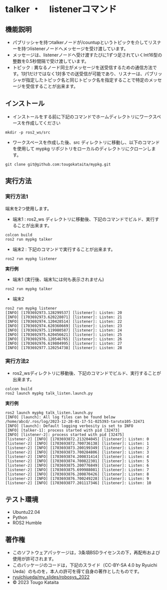 # talker ・　listenerコマンド
## 機能説明
* パブリッシャを持つtalkerノードが/countupというトピックを介してリスナーを持つlistenerノードへメッセージを受け渡しています。
* メッセージは、listenerノードへ受け渡すたびに1ずつ足されていくInt16型の整数を0.5秒間隔で受け渡しています。
* トピック : 異なるノード同士がメッセージを送受信するための通信方法です。1対1だけではなく1対多での送受信が可能であり、リスナーは、パブリッシャが指定したトピック名と同じトピック名を指定することで特定のメッセージを受信することが出来ます。


## インストール
* インストールをする前に下記のコマンドでホームディレクトリにワークスペースを作成してください
```
mkdir -p ros2_ws/src
```
* ワークスペースを作成した後、src ディレクトリに移動し、以下のコマンドを使用して mypkg リポジトリをローカルのディレクトリにクローンします。
```
git clone git@github.com:tougokataita/mypkg.git
```

## 実行方法
### 実行方法1
  
端末を2つ使用します。
* 端末1 : ros2_ws ディレクトリに移動後、下記のコマンドでビルド、実行することが出来ます。
```
colcon build
ros2 run mypkg talker
```
* 端末2 : 下記のコマンドで実行することが出来ます。
```
ros2 run mypkg listener
```
**実行例**
* 端末1  (実行後、端末1には何も表示されません)
```
ros2 run mypkg talker

```
* 端末2
```
ros2 run mypkg listener
[INFO] [1703692973.128299537] [listener]: Listen: 20
[INFO] [1703692973.620228071] [listener]: Listen: 21
[INFO] [1703692974.120428514] [listener]: Listen: 22
[INFO] [1703692974.620360669] [listener]: Listen: 23
[INFO] [1703692975.119980587] [listener]: Listen: 24
[INFO] [1703692975.620456621] [listener]: Listen: 25
[INFO] [1703692976.120546765] [listener]: Listen: 26
[INFO] [1703692976.619804995] [listener]: Listen: 27
[INFO] [1703692977.120254738] [listener]: Listen: 28
```

### 実行方法2
* ros2_wsディレクトリに移動後、下記のコマンドでビルド、実行することが出来ます。
```
colcon build
ros2 launch mypkg talk_listen.launch.py
```
**実行例**
```
ros2 launch mypkg talk_listen.launch.py
[INFO] [launch]: All log files can be found below /home/abcd/.ros/log/2023-12-28-01-17-51-025393-taruto105-32471
[INFO] [launch]: Default logging verbosity is set to INFO
[INFO] [talker-1]: process started with pid [32473]
[INFO] [listener-2]: process started with pid [32475]
[listener-2] [INFO] [1703693872.213204045] [listener]: Listen: 0
[listener-2] [INFO] [1703693872.700736138] [listener]: Listen: 1
[listener-2] [INFO] [1703693873.200199349] [listener]: Listen: 2
[listener-2] [INFO] [1703693873.700284806] [listener]: Listen: 3
[listener-2] [INFO] [1703693874.200831414] [listener]: Listen: 4
[listener-2] [INFO] [1703693874.700822301] [listener]: Listen: 5
[listener-2] [INFO] [1703693875.200776849] [listener]: Listen: 6
[listener-2] [INFO] [1703693875.699988081] [listener]: Listen: 7
[listener-2] [INFO] [1703693876.200870426] [listener]: Listen: 8
[listener-2] [INFO] [1703693876.700249228] [listener]: Listen: 9
[listener-2] [INFO] [1703693877.201117346] [listener]: Listen: 10
```

## テスト環境
* Ubuntu22.04
* Python
* ROS2 Humble
## 著作権
* このソフトウェアパッケージは，3条項BSDライセンスの下，再配布および使用が許可されます。
* このパッケージのコードは，下記のスライド（CC-BY-SA 4.0 by Ryuichi Ueda）のものを，本人の許可を得て自身の著作としたものです。
* [ryuichiueda/my_slides/robosys_2022](https://github.com/ryuichiueda/my_slides/tree/master/robosys_2022)
* © 2023 Tougo Kataita

